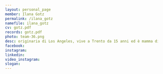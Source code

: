 ```yaml
---
layout: personal_page
member: Ilana Gotz
permalink: /ilana_gotz
namefile: ilana_gotz
cv: gotz.pdf
records: gotz.pdf
photo: team-36.png
desc: originaria di Los Angeles, vive a Trento da 15 anni ed è mamma di tre ragazze. Esperta di terzo settore, lavora presso EURICSE e ha collaborato a Trento Capitale Europea del Volontariato 2024. Attiva nel volontariato e nella cura dei beni comuni, si candida per una città accogliente e partecipata.
facebook: 
instagram: 
linkedin: 
video_instagram: 
slogan: 
---
```

